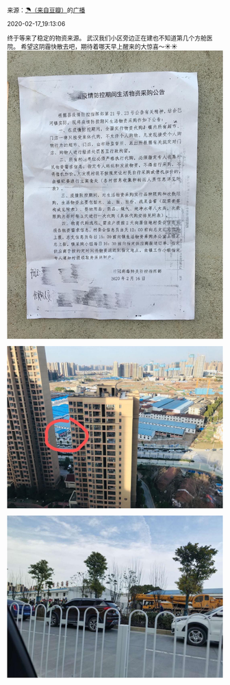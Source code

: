 来源：[☂（来自豆瓣）](https://www.douban.com/people/64903057/)的[广播](https://www.douban.com/people/64903057/status/2817264357/)


2020-02-17_19:13:06


终于等来了稳定的物资来源。
武汉我们小区旁边正在建也不知道第几个方舱医院。
希望这阴霾快散去吧，期待着哪天早上醒来的大惊喜～☀️☀️
![](./pic/2020-02-17_19:13:06-☂的广播1.jpg)  

![](./pic/2020-02-17_19:13:06-☂的广播2.jpg)  

![](./pic/2020-02-17_19:13:06-☂的广播3.jpg)  

